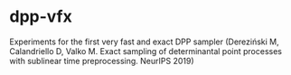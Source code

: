 # dpp-vfx
Experiments for the first very fast and exact DPP sampler (Dereziński M, Calandriello D, Valko M. Exact sampling of determinantal point processes with sublinear time preprocessing. NeurIPS 2019)
